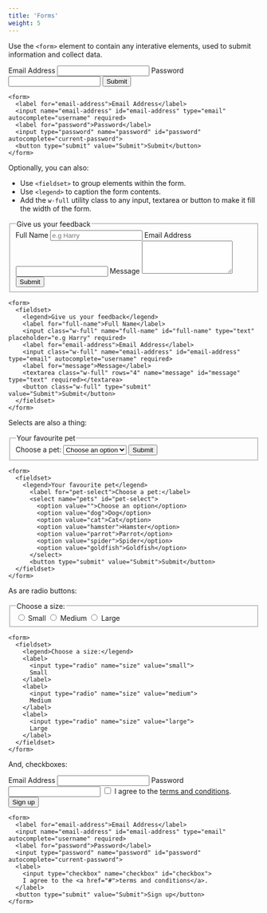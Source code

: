 ```yaml
---
title: 'Forms'
weight: 5
---
```


Use the `<form>` element to contain any interative elements, used to submit information and collect data. 

<form>
  <label for="email-address">Email Address</label>
  <input name="email-address" id="email-address" type="email" autocomplete="username" required>
  <label for="password">Password</label>
  <input type="password" name="password" id="password" autocomplete="current-password">
  <button type="submit" value="Submit">Submit</button>
</form>

```
<form>
  <label for="email-address">Email Address</label>
  <input name="email-address" id="email-address" type="email" autocomplete="username" required>
  <label for="password">Password</label>
  <input type="password" name="password" id="password" autocomplete="current-password">
  <button type="submit" value="Submit">Submit</button>
</form>
```

Optionally, you can also:

- Use `<fieldset>` to group elements within the form.
- Use `<legend>` to caption the form contents. 
- Add the `w-full` utility class to any input, textarea or button to make it fill the width of the form.


<form>
  <fieldset>  
    <legend>Give us your feedback</legend>
    <label for="full-name">Full Name</label>
    <input class="w-full" name="full-name" id="full-name" type="text" placeholder="e.g Harry" required>
    <label for="email-address">Email Address</label>
    <input class="w-full" name="email-address" id="email-address" type="email" autocomplete="username" required>
    <label for="message">Message</label>
    <textarea class="w-full" rows="4" name="message" id="message" type="text" required></textarea>
    <button class="w-full" type="submit" value="Submit">Submit</button>
  </fieldset>
</form>

```
<form>
  <fieldset>  
    <legend>Give us your feedback</legend>
    <label for="full-name">Full Name</label>
    <input class="w-full" name="full-name" id="full-name" type="text" placeholder="e.g Harry" required>
    <label for="email-address">Email Address</label>
    <input class="w-full" name="email-address" id="email-address" type="email" autocomplete="username" required>
    <label for="message">Message</label>
    <textarea class="w-full" rows="4" name="message" id="message" type="text" required></textarea>
    <button class="w-full" type="submit" value="Submit">Submit</button>
  </fieldset>
</form>
```

Selects are also a thing:

<form>
  <fieldset>
    <legend>Your favourite pet</legend>
      <label for="pet-select">Choose a pet:</label>
      <select name="pets" id="pet-select">
        <option value="">Choose an option</option>
        <option value="dog">Dog</option>
        <option value="cat">Cat</option>
        <option value="hamster">Hamster</option>
        <option value="parrot">Parrot</option>
        <option value="spider">Spider</option>
        <option value="goldfish">Goldfish</option>
      </select>
      <button type="submit" value="Submit">Submit</button>
  </fieldset>
</form>

```
<form>
  <fieldset>
    <legend>Your favourite pet</legend>
      <label for="pet-select">Choose a pet:</label>
      <select name="pets" id="pet-select">
        <option value="">Choose an option</option>
        <option value="dog">Dog</option>
        <option value="cat">Cat</option>
        <option value="hamster">Hamster</option>
        <option value="parrot">Parrot</option>
        <option value="spider">Spider</option>
        <option value="goldfish">Goldfish</option>
      </select>
      <button type="submit" value="Submit">Submit</button>
  </fieldset>
</form>
```

As are radio buttons:

<form>
<fieldset>
<legend>Choose a size:</legend>
<label>
  <input type="radio" name="size" value="small">
  Small
</label>
<label>
  <input type="radio" name="size" value="medium">
  Medium
</label>
<label>
  <input type="radio" name="size" value="large">
  Large
</label>
</fieldset>
</form>

```
<form>
  <fieldset>
    <legend>Choose a size:</legend>
    <label>
      <input type="radio" name="size" value="small">
      Small
    </label>
    <label>
      <input type="radio" name="size" value="medium">
      Medium
    </label>
    <label>
      <input type="radio" name="size" value="large">
      Large
    </label>
  </fieldset>
</form>
```

And, checkboxes:

<form>
  <label for="email-address">Email Address</label>
  <input name="email-address" id="email-address" type="email" autocomplete="username" required>
  <label for="password">Password</label>
  <input type="password" name="password" id="password" autocomplete="current-password">
  <label>
    <input type="checkbox" name="checkbox" id="checkbox">
    I agree to the <a href="#">terms and conditions</a>.
  </label> 
  <button type="submit" value="Submit">Sign up</button>
</form>

```
<form>
  <label for="email-address">Email Address</label>
  <input name="email-address" id="email-address" type="email" autocomplete="username" required>
  <label for="password">Password</label>
  <input type="password" name="password" id="password" autocomplete="current-password">
  <label>
    <input type="checkbox" name="checkbox" id="checkbox">
    I agree to the <a href="#">terms and conditions</a>.
  </label> 
  <button type="submit" value="Submit">Sign up</button>
</form>
```